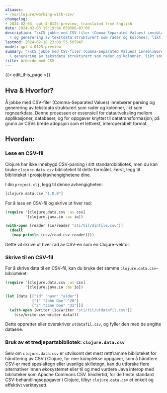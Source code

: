 ```yaml
---
aliases:
- /no/clojure/working-with-csv/
changelog:
- 2024-02-03, gpt-4-0125-preview, translated from English
date: 2024-02-03 19:19:04.650386-07:00
description: "\xC5 jobbe med CSV-filer (Comma-Separated Values) inneb\xE6rer parsing\
  \ og generering av tekstdata strukturert som rader og kolonner, likt som regnearkdata.\u2026"
lastmod: 2024-02-18 23:08:53.585947
model: gpt-4-0125-preview
summary: "\xC5 jobbe med CSV-filer (Comma-Separated Values) inneb\xE6rer parsing og\
  \ generering av tekstdata strukturert som rader og kolonner, likt som regnearkdata.\u2026"
title: Arbeide med CSV
---
```


{{< edit_this_page >}}

## Hva & Hvorfor?

Å jobbe med CSV-filer (Comma-Separated Values) innebærer parsing og generering av tekstdata strukturert som rader og kolonner, likt som regnearkdata. Denne prosessen er essensiell for datautveksling mellom applikasjoner, databaser, og for oppgaver knyttet til datatransformasjon, på grunn av CSVs brede adopsjon som et lettvekt, interoperabelt format.

## Hvordan:

### Lese en CSV-fil
Clojure har ikke innebygd CSV-parsing i sitt standardbibliotek, men du kan bruke `clojure.data.csv` biblioteket til dette formålet. Først, legg til biblioteket i prosjektavhengighetene dine.

I din `project.clj`, legg til denne avhengigheten:
```clojure
[clojure.data.csv "1.0.0"]
```
For å lese en CSV-fil og skrive ut hver rad:
```clojure
(require '[clojure.data.csv :as csv]
         '[clojure.java.io :as io])

(with-open [reader (io/reader "sti/til/dinfile.csv")]
  (doall
   (map println (csv/read-csv reader))))
```
Dette vil skrive ut hver rad av CSV-en som en Clojure-vektor.

### Skrive til en CSV-fil
For å skrive data til en CSV-fil, kan du bruke det samme `clojure.data.csv`-biblioteket:
```clojure
(require '[clojure.data.csv :as csv]
         '[clojure.java.io :as io])

(let [data [["id" "navn" "alder"]
            ["1" "John Doe" "28"]
            ["2" "Jane Doe" "31"]]]
  (with-open [writer (io/writer "sti/til/utdatafil.csv")]
    (csv/write-csv writer data)))
```
Dette oppretter eller overskriver `utdatafil.csv`, og fyller den med de angitte dataene.

### Bruk av et tredjepartsbibliotek: `clojure.data.csv`

Selv om `clojure.data.csv` er utvilsomt det mest rettframme biblioteket for håndtering av CSV i Clojure, for mer komplekse oppgaver, som å håndtere CSV-er med spesialtegn eller uvanlige skilletegn, kan du utforske flere alternativer innen økosystemet eller til og med vurdere Java interop med biblioteker som Apache Commons CSV. Imidlertid, for de fleste standard CSV-behandlingsoppgaver i Clojure, tilbyr `clojure.data.csv` et enkelt og effektivt verktøysett.
